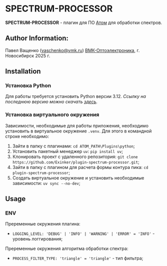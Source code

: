 # SPECTRUM-PROCESSOR

**SPECTRUM-PROCESSOR** - плагин для ПО [Атом](https://www.vmk.ru/product/programmnoe_obespechenie/atom.html) для обработки спектров.


## Author Information:
Павел Ващенко (vaschenko@vmk.ru)
[ВМК-Оптоэлектроника](https://www.vmk.ru/), г. Новосибирск 2025 г.

## Installation
### Установка Python
Для работы требуется установить Python версии 3.12. *Ссылку на последнюю версию можно скачать [здесь](https://www.python.org/downloads/).*

### Установка виртуального окружения
Зависимости, необходимые для работы приложения, необходимо установить в виртуальное окружение `.venv`. Для этого в командной строке необходимо:
1. Зайти в папку с плагинами: `cd ATOM_PATH\Plugins\python`;
2. Установить пакетный менеджер `uv`: `pip install uv`;
3. Клонировать проект с удаленного репозитория: `git clone https://github.com/Exinker/plugin-spectrum-processor.git`;
4. Зайти в папку с плагином для расчета формы контура пика: `cd plugin-spectrum-processor`;
5. Создать виртуальное окружение и установить необходимые зависимости: `uv sync --no-dev`;

## Usage

### ENV
Преременные окружения плагина:
- `LOGGING_LEVEL: 'DEBUG' | 'INFO' | 'WARNING' | 'ERROR' = 'INFO'` - уровень логгирования;

Преременные окружения алгоритма обработки спектра:
- `PROCESS_FILTER_TYPE: 'triangle' = 'triangle'` - тип фильтра;

